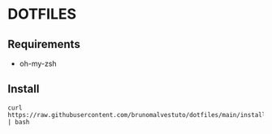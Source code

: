 # DOTFILES

## Requirements
* oh-my-zsh

## Install

    curl https://raw.githubusercontent.com/brunomalvestuto/dotfiles/main/install | bash
